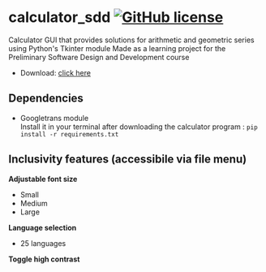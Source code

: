 # calculator_sdd [![GitHub license](https://img.shields.io/badge/license-MIT-blue.svg)](https://github.com/tomasvana10/calculator_sdd/main/LICENSE.md)
 Calculator GUI that provides solutions for arithmetic and geometric series using Python's Tkinter module
 Made as a learning project for the Preliminary Software Design and Development course
 - Download: <a id="raw-url" href="https://github.com/tomasvana10/calculator_sdd/archive/refs/heads/main.zip">click here</a>

 ## Dependencies
 - Googletrans module<br>
 Install it in your terminal after downloading the calculator program : `pip install -r requirements.txt`
 
 ## Inclusivity features (accessibile via file menu)
**Adjustable font size**
 - Small
 - Medium
 - Large

**Language selection**
- 25 languages

**Toggle high contrast**
